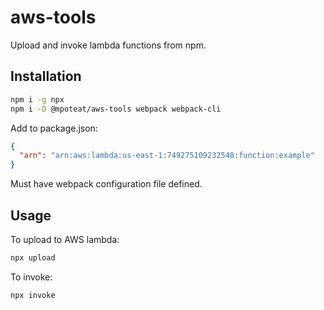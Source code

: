 # aws-tools

Upload and invoke lambda functions from npm.

## Installation

```sh
npm i -g npx
npm i -D @mpoteat/aws-tools webpack webpack-cli
```

Add to package.json:

```json
{
  "arn": "arn:aws:lambda:us-east-1:749275109232548:function:example"
}
```

Must have webpack configuration file defined.

## Usage

To upload to AWS lambda:

```sh
npx upload
```

To invoke:

```sh
npx invoke
```
